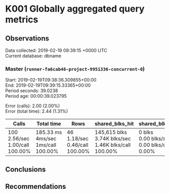 # K001 Globally aggregated query metrics

## Observations ##
Data collected: 2019-02-19 09:39:15 +0000 UTC  
Current database: dbname  


### Master (`runner-fa6cab46-project-9951336-concurrent-0`) ###
Start: 2019-02-19T09:38:36.309855+00:00  
End: 2019-02-19T09:39:15.33365+00:00  
Period seconds: 39.0238  
Period age: 00:00:39.023795  

Error (calls): 2.00 (2.00%)  
Error (total time): 2.44 (1.31%)

Calls | Total&nbsp;time | Rows | shared_blks_hit | shared_blks_read | shared_blks_dirtied | shared_blks_written | blk_read_time | blk_write_time | kcache_reads | kcache_writes | kcache_user_time_ms | kcache_system_time 
-------|------------|------|-----------------|------------------|---------------------|---------------------|---------------|----------------|--------------|---------------|---------------------|--------------------
100<br/>2.56/sec<br/>1.00/call<br/>100.00% |185.33&nbsp;ms<br/>4ms/sec<br/>1ms/call<br/>100.00% |46<br/>1.18/sec<br/>0.46/call<br/>100.00% |145,615&nbsp;blks<br/>3.74K&nbsp;blks/sec<br/>1.46K&nbsp;blks/call<br/>100.00% |0&nbsp;blks<br/>0.00&nbsp;blks/sec<br/>0.00&nbsp;blks/call<br/>0.00% |0&nbsp;blks<br/>0.00&nbsp;blks/sec<br/>0.00&nbsp;blks/call<br/>0.00% |0&nbsp;blks<br/>0.00&nbsp;blks/sec<br/>0.00&nbsp;blks/call<br/>0.00% |0.00&nbsp;ms<br/>0s/sec<br/>0s/call<br/>0.00% |0.00&nbsp;ms<br/>0s/sec<br/>0s/call<br/>0.00% |0.00&nbsp;bytes<br/>0.00&nbsp;bytes/sec<br/>0.00&nbsp;bytes/call<br/>0.00% |0.00&nbsp;bytes<br/>0.00&nbsp;bytes/sec<br/>0.00&nbsp;bytes/call<br/>0.00% |0.00&nbsp;ms<br/>0s/sec<br/>0s/call<br/>0.00% |0.00&nbsp;ms<br/>0s/sec<br/>0s/call<br/>0.00%





## Conclusions ##


## Recommendations ##

